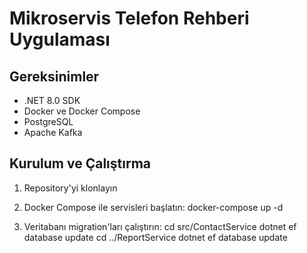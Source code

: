 ﻿# Mikroservis Telefon Rehberi Uygulaması

## Gereksinimler
- .NET 8.0 SDK
- Docker ve Docker Compose
- PostgreSQL
- Apache Kafka

## Kurulum ve Çalıştırma

1. Repository'yi klonlayın

2. Docker Compose ile servisleri başlatın:
   docker-compose up -d

3. Veritabanı migration'ları çalıştırın:
cd src/ContactService
dotnet ef database update
cd ../ReportService
dotnet ef database update